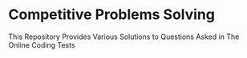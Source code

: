 # Competitive Problems Solving 
This Repository Provides Various Solutions to Questions Asked in The Online Coding Tests
